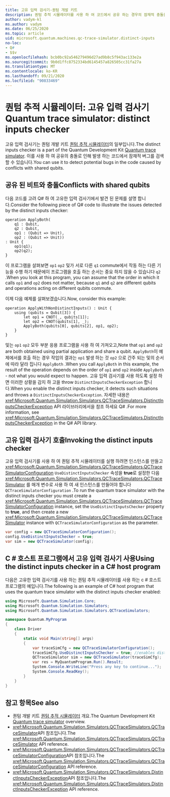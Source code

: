 ```yaml
---
title: 고유 입력 검사기-퀀텀 개발 키트
description: 퀀텀 추적 시뮬레이터를 사용 하 여 코드에서 공유 하는 경우의 잠재적 충돌을 확인 하는 Microsoft QDK 고유 입력 검사기에 대해 알아봅니다 Q# .
author: vadym-kl
ms.author: vadym
ms.date: 06/25/2020
ms.topic: article
uid: microsoft.quantum.machines.qc-trace-simulator.distinct-inputs
no-loc:
- Q#
- $$v
ms.openlocfilehash: bcb0bc92a546279496d27ad9b8c5f943ac133e2a
ms.sourcegitcommit: 9b0d1ffc8752334bd6145457a826505cc31fa27a
ms.translationtype: MT
ms.contentlocale: ko-KR
ms.lasthandoff: 09/21/2020
ms.locfileid: "90833469"
---
```

# <a name="quantum-trace-simulator-distinct-inputs-checker"></a><span data-ttu-id="2e38d-103">퀀텀 추적 시뮬레이터: 고유 입력 검사기</span><span class="sxs-lookup"><span data-stu-id="2e38d-103">Quantum trace simulator: distinct inputs checker</span></span>

<span data-ttu-id="2e38d-104">고유 입력 검사기는 퀀텀 개발 키트 [퀀텀 추적 시뮬레이터](xref:microsoft.quantum.machines.qc-trace-simulator.intro)의 일부입니다.</span><span class="sxs-lookup"><span data-stu-id="2e38d-104">The distinct inputs checker is a part of the Quantum Development Kit [Quantum trace simulator](xref:microsoft.quantum.machines.qc-trace-simulator.intro).</span></span> <span data-ttu-id="2e38d-105">이를 사용 하 여 공유의 충돌로 인해 발생 하는 코드에서 잠재적 버그를 검색할 수 있습니다.</span><span class="sxs-lookup"><span data-stu-id="2e38d-105">You can use it to detect potential bugs in the code caused by conflicts with shared qubits.</span></span> 

## <a name="conflicts-with-shared-qubits"></a><span data-ttu-id="2e38d-106">공유 된 비트와 충돌</span><span class="sxs-lookup"><span data-stu-id="2e38d-106">Conflicts with shared qubits</span></span>

<span data-ttu-id="2e38d-107">다음 코드를 고려 Q# 하 여 고유한 입력 검사기에서 발견 된 문제를 설명 합니다.</span><span class="sxs-lookup"><span data-stu-id="2e38d-107">Consider the following piece of Q# code to illustrate the issues detected by the distinct inputs checker:</span></span>

```qsharp
operation ApplyBoth(
    q1 : Qubit,
    q2 : Qubit,
    op1 : (Qubit => Unit),
    op2 : (Qubit => Unit))
: Unit {
    op1(q1);
    op2(q2);
}
```

<span data-ttu-id="2e38d-108">이 프로그램을 살펴보면 `op1` `op2` 및가 서로 다른 `q1` commute에서 작동 하는 다른 기능을 수행 하기 때문에이 프로그램을 호출 하는 순서는 중요 하지 않을 수 있습니다 `q2` .</span><span class="sxs-lookup"><span data-stu-id="2e38d-108">When you look at this program, you can assume that the order in which it calls `op1` and `op2` does not matter, because `q1` and `q2` are different qubits and operations acting on different qubits commute.</span></span> 

<span data-ttu-id="2e38d-109">이제 다음 예제를 살펴보겠습니다.</span><span class="sxs-lookup"><span data-stu-id="2e38d-109">Now, consider this example:</span></span>

```qsharp
operation ApplyWithNonDistinctInputs() : Unit {
    using (qubits = Qubit[3]) {
        let op1 = CNOT(_, qubits[1]);
        let op2 = CNOT(qubits[1], _);
        ApplyBoth(qubits[0], qubits[2], op1, op2);
    }
}
```

<span data-ttu-id="2e38d-110">및는 `op1` `op2` 모두 부분 응용 프로그램을 사용 하 여 가져오고,</span><span class="sxs-lookup"><span data-stu-id="2e38d-110">Note that `op1` and `op2` are both obtained using partial application and share a qubit.</span></span> <span data-ttu-id="2e38d-111">`ApplyBoth`이 예제에서를 호출 하는 경우 작업의 결과는 `op1` 발생 하는 것 `op2` 으로 간주 되는 및의 순서에 따라 달라 집니다 `ApplyBoth` .</span><span class="sxs-lookup"><span data-stu-id="2e38d-111">When you call `ApplyBoth` in this example, the result of the operation depends on the order of `op1` and `op2` inside `ApplyBoth` - not what you would expect to happen.</span></span> <span data-ttu-id="2e38d-112">고유 입력 검사기를 사용 하도록 설정 하면 이러한 상황을 감지 하 고을 throw `DistinctInputsCheckerException` 합니다.</span><span class="sxs-lookup"><span data-stu-id="2e38d-112">When you enable the distinct inputs checker, it detects such situations and throws a `DistinctInputsCheckerException`.</span></span> <span data-ttu-id="2e38d-113">자세한 내용은 <xref:Microsoft.Quantum.Simulation.Simulators.QCTraceSimulators.DistinctInputsCheckerException> API 라이브러리에서을 참조 하세요 Q# .</span><span class="sxs-lookup"><span data-stu-id="2e38d-113">For more information, see <xref:Microsoft.Quantum.Simulation.Simulators.QCTraceSimulators.DistinctInputsCheckerException> in the Q# API library.</span></span>

## <a name="invoking-the-distinct-inputs-checker"></a><span data-ttu-id="2e38d-114">고유 입력 검사기 호출</span><span class="sxs-lookup"><span data-stu-id="2e38d-114">Invoking the distinct inputs checker</span></span>

<span data-ttu-id="2e38d-115">고유 입력 검사기를 사용 하 여 퀀텀 추적 시뮬레이터를 실행 하려면 인스턴스를 만들고 <xref:Microsoft.Quantum.Simulation.Simulators.QCTraceSimulators.QCTraceSimulatorConfiguration> `UseDistinctInputsChecker` 속성을 **true**로 설정한 다음 <xref:Microsoft.Quantum.Simulation.Simulators.QCTraceSimulators.QCTraceSimulator> 를 매개 변수로 사용 하 여 새 인스턴스를 만들어야 합니다 `QCTraceSimulatorConfiguration` .</span><span class="sxs-lookup"><span data-stu-id="2e38d-115">To run the quantum trace simulator with the distinct inputs checker you must create a <xref:Microsoft.Quantum.Simulation.Simulators.QCTraceSimulators.QCTraceSimulatorConfiguration> instance, set the `UseDistinctInputsChecker` property to **true**, and then create a new <xref:Microsoft.Quantum.Simulation.Simulators.QCTraceSimulators.QCTraceSimulator> instance with `QCTraceSimulatorConfiguration` as the parameter.</span></span> 

```csharp
var config = new QCTraceSimulatorConfiguration();
config.UseDistinctInputsChecker = true;
var sim = new QCTraceSimulator(config);
```

## <a name="using-the-distinct-inputs-checker-in-a-c-host-program"></a><span data-ttu-id="2e38d-116">C # 호스트 프로그램에서 고유 입력 검사기 사용</span><span class="sxs-lookup"><span data-stu-id="2e38d-116">Using the distinct inputs checker in a C# host program</span></span>

<span data-ttu-id="2e38d-117">다음은 고유한 입력 검사기를 사용 하는 퀀텀 추적 시뮬레이터를 사용 하는 c # 호스트 프로그램의 예입니다.</span><span class="sxs-lookup"><span data-stu-id="2e38d-117">The following is an example of C# host program that uses the quantum trace simulator with the distinct inputs checker enabled:</span></span>

```csharp
using Microsoft.Quantum.Simulation.Core;
using Microsoft.Quantum.Simulation.Simulators;
using Microsoft.Quantum.Simulation.Simulators.QCTraceSimulators;

namespace Quantum.MyProgram
{
    class Driver
    {
        static void Main(string[] args)
        {
            var traceSimCfg = new QCTraceSimulatorConfiguration();
            traceSimCfg.UseDistinctInputsChecker = true; //enables distinct inputs checker
            QCTraceSimulator sim = new QCTraceSimulator(traceSimCfg);
            var res = MyQuantumProgram.Run().Result;
            System.Console.WriteLine("Press any key to continue...");
            System.Console.ReadKey();
        }
    }
}
```

## <a name="see-also"></a><span data-ttu-id="2e38d-118">참고 항목</span><span class="sxs-lookup"><span data-stu-id="2e38d-118">See also</span></span>

- <span data-ttu-id="2e38d-119">퀀텀 개발 키트 [퀀텀 추적 시뮬레이터](xref:microsoft.quantum.machines.qc-trace-simulator.intro) 개요.</span><span class="sxs-lookup"><span data-stu-id="2e38d-119">The Quantum Development Kit [Quantum trace simulator](xref:microsoft.quantum.machines.qc-trace-simulator.intro) overview.</span></span>
- <span data-ttu-id="2e38d-120"><xref:Microsoft.Quantum.Simulation.Simulators.QCTraceSimulators.QCTraceSimulator>API 참조입니다.</span><span class="sxs-lookup"><span data-stu-id="2e38d-120">The <xref:Microsoft.Quantum.Simulation.Simulators.QCTraceSimulators.QCTraceSimulator> API reference.</span></span>
- <span data-ttu-id="2e38d-121"><xref:Microsoft.Quantum.Simulation.Simulators.QCTraceSimulators.QCTraceSimulatorConfiguration>API 참조입니다.</span><span class="sxs-lookup"><span data-stu-id="2e38d-121">The <xref:Microsoft.Quantum.Simulation.Simulators.QCTraceSimulators.QCTraceSimulatorConfiguration> API reference.</span></span>
- <span data-ttu-id="2e38d-122"><xref:Microsoft.Quantum.Simulation.Simulators.QCTraceSimulators.DistinctInputsCheckerException>API 참조입니다.</span><span class="sxs-lookup"><span data-stu-id="2e38d-122">The <xref:Microsoft.Quantum.Simulation.Simulators.QCTraceSimulators.DistinctInputsCheckerException> API reference.</span></span>
